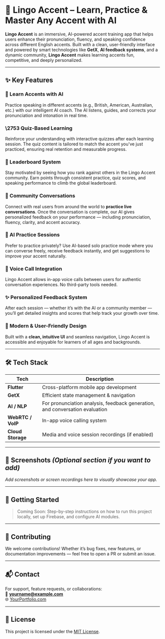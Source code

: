 # 🎹 Lingo Accent – Learn, Practice & Master Any Accent with AI

**Lingo Accent** is an immersive, AI-powered accent training app that helps users enhance their pronunciation, fluency, and speaking confidence across different English accents. Built with a clean, user-friendly interface and powered by smart technologies like **GetX**, **AI feedback systems**, and a dynamic community, **Lingo Accent** makes learning accents fun, competitive, and deeply personalized.

---

## ✨ Key Features

### 🧠 Learn Accents with AI
Practice speaking in different accents (e.g., British, American, Australian, etc.) with our intelligent AI coach. The AI listens, guides, and corrects your pronunciation and intonation in real time.

### \2753 Quiz-Based Learning
Reinforce your understanding with interactive quizzes after each learning session. The quiz content is tailored to match the accent you've just practiced, ensuring real retention and measurable progress.

### 🏅 Leaderboard System
Stay motivated by seeing how you rank against others in the Lingo Accent community. Earn points through consistent practice, quiz scores, and speaking performance to climb the global leaderboard.

### 👥 Community Conversations
Connect with real users from around the world to **practice live conversations**. Once the conversation is complete, our AI gives personalized feedback on your performance — including pronunciation, fluency, clarity, and accent accuracy.

### 🎤 AI Practice Sessions
Prefer to practice privately? Use AI-based solo practice mode where you can converse freely, receive feedback instantly, and get suggestions to improve your accent naturally.

### 💬 Voice Call Integration
Lingo Accent allows in-app voice calls between users for authentic conversation experiences. No third-party tools needed.

### ✨ Personalized Feedback System
After each session — whether it’s with the AI or a community member — you’ll get detailed insights and scores that help track your growth over time.

### 🎨 Modern & User-Friendly Design
Built with a **clean, intuitive UI** and seamless navigation, Lingo Accent is accessible and enjoyable for learners of all ages and backgrounds.

---

## 🛠️ Tech Stack

| Tech | Description |
|------|-------------|
| **Flutter** | Cross-platform mobile app development |
| **GetX** | Efficient state management & navigation |
| **AI / NLP** | For pronunciation analysis, feedback generation, and conversation evaluation |
| **WebRTC / VoIP** | In-app voice calling system |
| **Cloud Storage** | Media and voice session recordings (if enabled) |

---

## 📸 Screenshots *(Optional section if you want to add)*

_Add screenshots or screen recordings here to visually showcase your app._

---

## 🚀 Getting Started

> Coming Soon: Step-by-step instructions on how to run this project locally, set up Firebase, and configure AI modules.

---

## 🤝 Contributing

We welcome contributions! Whether it’s bug fixes, new features, or documentation improvements — feel free to open a PR or submit an issue.

---

## 📬 Contact

For support, feature requests, or collaborations:  
📧 **yourname@example.com**  
🌐 [YourPortfolio.com](https://yourportfolio.com)

---

## 📄 License

This project is licensed under the [MIT License](LICENSE).

